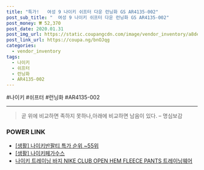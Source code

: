 ```yaml
--- 
title: "특가!   여성 9 나이키 쉬프터 다운 런닝화 GS AR4135-002" 
post_sub_title: "  여성 9 나이키 쉬프터 다운 런닝화 GS AR4135-002" 
post_money: ₩ 52,370 
post_date: 2020.01.31 
post_img_url: https://static.coupangcdn.com/image/vendor_inventory/a8de/75de792e271aada0b73b6af308f4aebf38f6fd835254e95c111f59b39cbd.jpg 
post_link_url: https://coupa.ng/bnOJqg 
categories: 
  - vendor_inventory 
tags: 
  - 나이키 
  - 쉬프터 
  - 런닝화 
  - AR4135-002 
--- 
```

  #나이키 #쉬프터 #런닝화 #AR4135-002 
<hr> 

> 곧 위에 비교하면 족하지 못하나,아래에 비교하면 남음이 있다. – 명심보감 


### POWER LINK

* <a href="https://blog.naver.com/sakai111/221783606632" target="_blank"> [생활] 나이키반팔티 특가 순위 ~55위</a>
* <a href="https://blog.naver.com/fasyy4321/221759175993" target="_blank"> [생활] 나이키페가수스  </a>
* <a href="https://blog.naver.com/santokki14/221776875421" target="_blank">나이키 트레이닝 바지 NIKE CLUB OPEN HEM FLEECE PANTS 트레이닝웨어</a>
